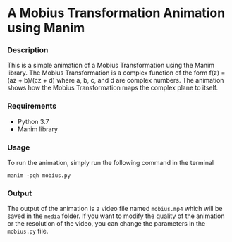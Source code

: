 # A Mobius Transformation Animation using Manim

### Description
This is a simple animation of a Mobius Transformation using the Manim library. The Mobius Transformation is a complex function of the form f(z) = (az + b)/(cz + d) where a, b, c, and d are complex numbers. The animation shows how the Mobius Transformation maps the complex plane to itself.

### Requirements
- Python 3.7
- Manim library

### Usage
To run the animation, simply run the following command in the terminal <br>
```
manim -pqh mobius.py
```

### Output
The output of the animation is a video file named `mobius.mp4` which will be saved in the `media` folder.
If you want to modify the quality of the animation or the resolution of the video, you can change the parameters in the `mobius.py` file.

